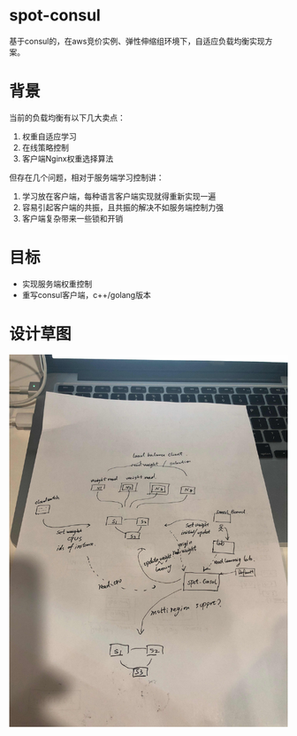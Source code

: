 # spot-consul
基于consul的，在aws竞价实例、弹性伸缩组环境下，自适应负载均衡实现方案。

# 背景
当前的负载均衡有以下几大卖点：
1. 权重自适应学习
2. 在线策略控制
3. 客户端Nginx权重选择算法

但存在几个问题，相对于服务端学习控制讲：
1. 学习放在客户端，每种语言客户端实现就得重新实现一遍
2. 容易引起客户端的共振，且共振的解决不如服务端控制力强
3. 客户端复杂带来一些锁和开销

# 目标
* 实现服务端权重控制
* 重写consul客户端，c++/golang版本

# 设计草图
![](assets/spot-consul-design-v1.JPG)

